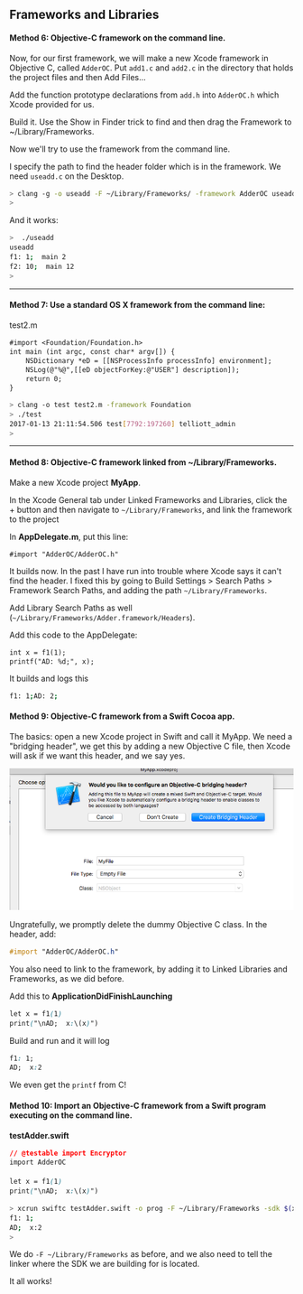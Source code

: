 ## Frameworks and Libraries

#### Method 6:  Objective-C framework on the command line.

Now, for our first framework, we will make a new Xcode framework in Objective C, called ``AdderOC``. Put ``add1.c`` and ``add2.c`` in the directory that holds the project files and then  Add Files... 

Add the function prototype declarations from ``add.h`` into ``AdderOC.h`` which Xcode provided for us. 

Build it. Use the Show in Finder trick to find and then drag the Framework to ~/Library/Frameworks.

Now we'll try to use the framework from the command line.

I specify the path to find the header folder which is in the framework.  We need ``useadd.c`` on the Desktop.

```bash
> clang -g -o useadd -F ~/Library/Frameworks/ -framework AdderOC useadd.c -I ~/Library/Frameworks/AdderOC.framework/Headers
>
```

And it works:

```bash
>  ./useadd
useadd
f1: 1;  main 2
f2: 10;  main 12
>
```

<hr>

#### Method 7:  Use a standard OS X framework from the command line:

test2.m

```objc
#import <Foundation/Foundation.h>
int main (int argc, const char* argv[]) {
    NSDictionary *eD = [[NSProcessInfo processInfo] environment];
    NSLog(@"%@",[[eD objectForKey:@"USER"] description]);
    return 0;
}
```

```bash
> clang -o test test2.m -framework Foundation
> ./test
2017-01-13 21:11:54.506 test[7792:197260] telliott_admin
>
```

<hr>

#### Method 8:  Objective-C framework linked from ~/Library/Frameworks.

Make a new Xcode project **MyApp**.

In the Xcode General tab under Linked Frameworks and Libraries, click the + button and then navigate to ``~/Library/Frameworks``, and link the framework to the project

In **AppDelegate.m**, put this line:

```objc
#import "AdderOC/AdderOC.h"
```
It builds now.  In the past I have run into trouble where Xcode says it can't find the header.  I fixed this by going to Build Settings > Search Paths > Framework Search Paths, and adding the path `~/Library/Frameworks`.

Add Library Search Paths as well (`~/Library/Frameworks/Adder.framework/Headers`).

Add this code to the AppDelegate:

```objc
int x = f1(1);
printf("AD: %d;", x);
```

It builds and logs this

```bash
f1: 1;AD: 2;
```

#### Method 9:  Objective-C framework from a Swift Cocoa app.

The basics: open a new Xcode project in Swift and call it MyApp. We need a "bridging header", we get this by adding a new Objective C file, then Xcode will ask if we want this header, and we say yes. 

![](figs/bridging_header.png)

Ungratefully, we promptly delete the dummy Objective C class. In the header, add:

```css
#import "AdderOC/AdderOC.h"
```

You also need to link to the framework, by adding it to Linked Libraries and Frameworks, as we did before.

Add this to **ApplicationDidFinishLaunching**

```css
let x = f1(1)
print("\nAD;  x:\(x)")
```

Build and run and  it will log

```css
f1: 1;
AD;  x:2
```

We even get the ``printf`` from C!

#### Method 10:  Import an Objective-C framework from a Swift program executing on the command line.  

**testAdder.swift**

```css
// @testable import Encryptor
import AdderOC

let x = f1(1)
print("\nAD;  x:\(x)")
```

```bash
> xcrun swiftc testAdder.swift -o prog -F ~/Library/Frameworks -sdk $(xcrun --show-sdk-path --sdk macosx) && ./prog
f1: 1;
AD;  x:2
>
```
We do `-F ~/Library/Frameworks` as before, and we also need to tell the linker where the SDK we are building for is located.

It all works!